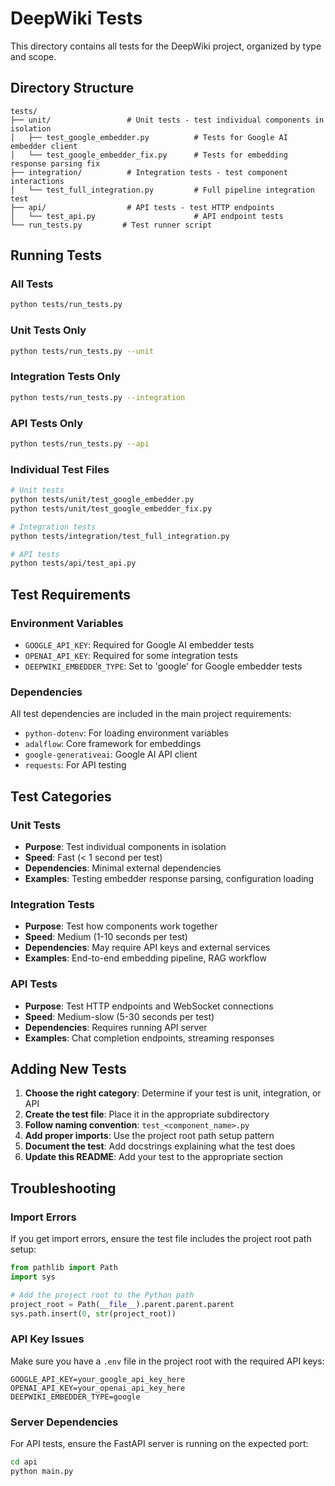 # DeepWiki Tests

This directory contains all tests for the DeepWiki project, organized by type and scope.

## Directory Structure

```
tests/
├── unit/                 # Unit tests - test individual components in isolation
│   ├── test_google_embedder.py          # Tests for Google AI embedder client
│   └── test_google_embedder_fix.py      # Tests for embedding response parsing fix
├── integration/          # Integration tests - test component interactions
│   └── test_full_integration.py         # Full pipeline integration test
├── api/                  # API tests - test HTTP endpoints
│   └── test_api.py                      # API endpoint tests
└── run_tests.py         # Test runner script
```

## Running Tests

### All Tests
```bash
python tests/run_tests.py
```

### Unit Tests Only
```bash
python tests/run_tests.py --unit
```

### Integration Tests Only
```bash
python tests/run_tests.py --integration
```

### API Tests Only
```bash
python tests/run_tests.py --api
```

### Individual Test Files
```bash
# Unit tests
python tests/unit/test_google_embedder.py
python tests/unit/test_google_embedder_fix.py

# Integration tests
python tests/integration/test_full_integration.py

# API tests
python tests/api/test_api.py
```

## Test Requirements

### Environment Variables
- `GOOGLE_API_KEY`: Required for Google AI embedder tests
- `OPENAI_API_KEY`: Required for some integration tests
- `DEEPWIKI_EMBEDDER_TYPE`: Set to 'google' for Google embedder tests

### Dependencies
All test dependencies are included in the main project requirements:
- `python-dotenv`: For loading environment variables
- `adalflow`: Core framework for embeddings
- `google-generativeai`: Google AI API client
- `requests`: For API testing

## Test Categories

### Unit Tests
- **Purpose**: Test individual components in isolation
- **Speed**: Fast (< 1 second per test)
- **Dependencies**: Minimal external dependencies
- **Examples**: Testing embedder response parsing, configuration loading

### Integration Tests  
- **Purpose**: Test how components work together
- **Speed**: Medium (1-10 seconds per test)
- **Dependencies**: May require API keys and external services
- **Examples**: End-to-end embedding pipeline, RAG workflow

### API Tests
- **Purpose**: Test HTTP endpoints and WebSocket connections
- **Speed**: Medium-slow (5-30 seconds per test)
- **Dependencies**: Requires running API server
- **Examples**: Chat completion endpoints, streaming responses

## Adding New Tests

1. **Choose the right category**: Determine if your test is unit, integration, or API
2. **Create the test file**: Place it in the appropriate subdirectory
3. **Follow naming convention**: `test_<component_name>.py`
4. **Add proper imports**: Use the project root path setup pattern
5. **Document the test**: Add docstrings explaining what the test does
6. **Update this README**: Add your test to the appropriate section

## Troubleshooting

### Import Errors
If you get import errors, ensure the test file includes the project root path setup:

```python
from pathlib import Path
import sys

# Add the project root to the Python path
project_root = Path(__file__).parent.parent.parent
sys.path.insert(0, str(project_root))
```

### API Key Issues
Make sure you have a `.env` file in the project root with the required API keys:

```
GOOGLE_API_KEY=your_google_api_key_here
OPENAI_API_KEY=your_openai_api_key_here
DEEPWIKI_EMBEDDER_TYPE=google
```

### Server Dependencies
For API tests, ensure the FastAPI server is running on the expected port:

```bash
cd api
python main.py
```